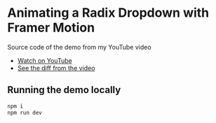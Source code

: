 # Animating a Radix Dropdown with Framer Motion

Source code of the demo from my YouTube video

- [Watch on YouTube]()
- [See the diff from the video]()

## Running the demo locally

```sh
npm i
npm run dev
```
